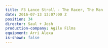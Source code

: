 ```yaml
---
title: F3 Lance Stroll - The Racer, The Man
date: 2016-07-13 13:07:00 Z
position: 34
director: Saul + Josh
production-company: Agile Films
equipment: Arri Alexa
is-shown: false
---
```


